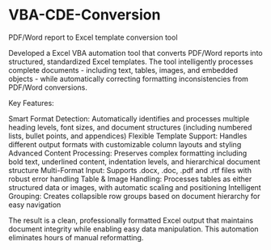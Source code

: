 # VBA-CDE-Conversion
PDF/Word report to Excel template conversion tool

Developed a Excel VBA automation tool that converts PDF/Word reports into structured, standardized Excel templates. The tool intelligently processes complete documents - including text, tables, images, and embedded objects - while automatically correcting formatting inconsistencies from PDF/Word conversions.

Key Features:

Smart Format Detection: Automatically identifies and processes multiple heading levels, font sizes, and document structures (including numbered lists, bullet points, and appendices)
Flexible Template Support: Handles different output formats with customizable column layouts and styling
Advanced Content Processing: Preserves complex formatting including bold text, underlined content, indentation levels, and hierarchical document structure
Multi-Format Input: Supports .docx, .doc, .pdf and .rtf files with robust error handling
Table & Image Handling: Processes tables as either structured data or images, with automatic scaling and positioning
Intelligent Grouping: Creates collapsible row groups based on document hierarchy for easy navigation

The result is a clean, professionally formatted Excel output that maintains document integrity while enabling easy data manipulation. This automation eliminates hours of manual reformatting.

